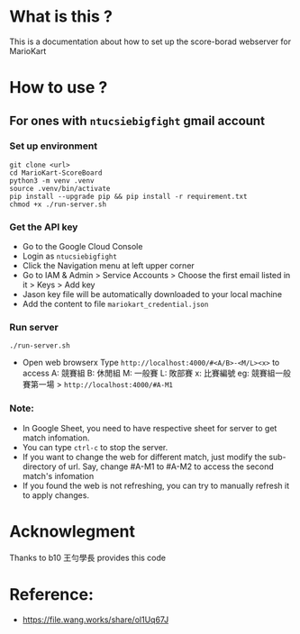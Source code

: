 # What is this ?
This is a documentation about how to set up the score-borad webserver for MarioKart
# How to use ?
## For ones with `ntucsiebigfight` gmail account
### Set up environment
```bash=
git clone <url>
cd MarioKart-ScoreBoard
python3 -m venv .venv
source .venv/bin/activate
pip install --upgrade pip && pip install -r requirement.txt
chmod +x ./run-server.sh
```
### Get the API key

- Go to the Google Cloud Console
- Login as `ntucsiebigfight`
- Click the Navigation menu at left upper corner
- Go to IAM & Admin > Service Accounts > Choose the first email listed in it > Keys > Add key
- Jason key file will be automatically downloaded to your local machine
- Add the content to file `mariokart_credential.json`

### Run server
```
./run-server.sh
```
- Open web browserx
Type `http://localhost:4000/#<A/B>-<M/L><x>` to access 
A: 競賽組
B: 休閒組
M: 一般賽
L: 敗部賽
x: 比賽編號
eg: 競賽組一般賽第一場 > `http://localhost:4000/#A-M1`
### Note: 
- In Google Sheet, you need to have respective sheet for server to get match infomation.
- You can type `ctrl-c` to stop the server.
- If you want to change the web for different match, just modify the sub-directory of url. Say, change #A-M1 to #A-M2 to access the second match's infomation
- If you found the web is not refreshing, you can try to manually refresh it to apply changes.
# Acknowlegment
Thanks to b10 王勻學長 provides this code
# Reference:
- https://file.wang.works/share/ol1Uq67J